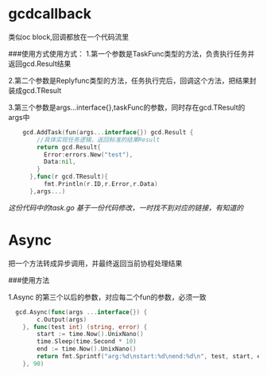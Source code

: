 # gcdcallback
类似oc block,回调都放在一个代码流里

###使用方式使用方式：
1.第一个参数是TaskFunc类型的方法，负责执行任务并返回gcd.Result结果

2.第二个参数是Replyfunc类型的方法，任务执行完后，回调这个方法，把结果封装成gcd.TResult

3.第三个参数是args...interface{},taskFunc的参数，同时存在gcd.TResult的args中

```go
    gcd.AddTask(fun(args...interface{}) gcd.Result {
        //具体实现任务逻辑，返回标准的结果Result
        return gcd.Result{
          Error:errors.New("test"),
          Data:nil,
        }
      },func(r gcd.TResult){
          fmt.Println(r.ID,r.Error,r.Data)
      },args...)

```

*这份代码中的task.go 基于一份代码修改，一时找不到对应的链接，有知道的*

# Async
把一个方法转成异步调用，并最终返回当前协程处理结果

###使用方法

1.Async 的第三个以后的参数，对应每二个fun的参数，必须一致

```go
  gcd.Async(func(args ...interface{}) {
		c.Output(args)
	}, func(test int) (string, error) {
		start := time.Now().UnixNano()
		time.Sleep(time.Second * 10)
		end := time.Now().UnixNano()
		return fmt.Sprintf("arg:%d\nstart:%d\nend:%d\n", test, start, end), nil
	}, 90)
```

